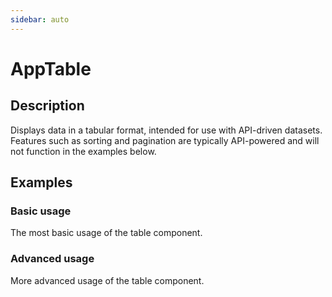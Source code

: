 ```yaml
---
sidebar: auto
---
```


# AppTable

## Description

Displays data in a tabular format, intended for use with API-driven datasets. Features such as sorting and pagination are typically API-powered and will not function in the examples below.

## Examples

### Basic usage
The most basic usage of the table component.

<ComponentPreview name="app-table/basic" />

### Advanced usage
More advanced usage of the table component.

<ComponentPreview name="app-table/advanced" />

<!-- @include: ./app-table-meta.md -->